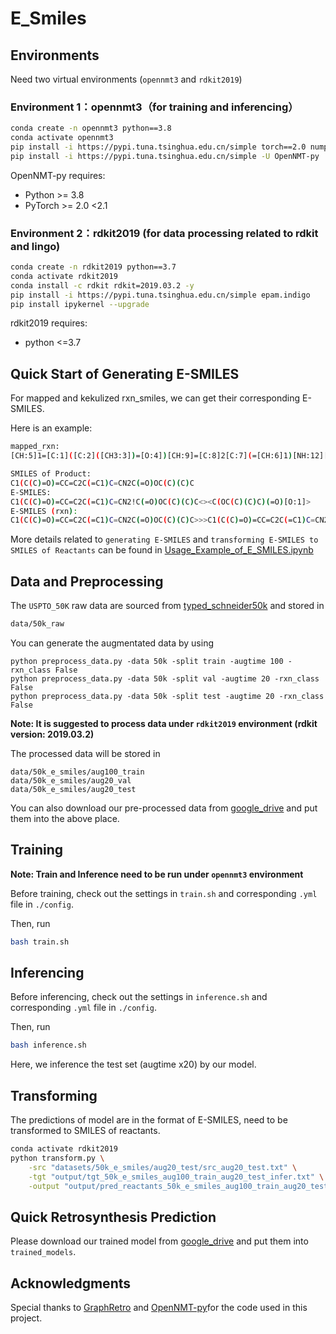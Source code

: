 # E_Smiles

## Environments

Need two virtual environments (```opennmt3``` and ```rdkit2019```)

### Environment 1：opennmt3（for training and inferencing）

```bash
conda create -n opennmt3 python==3.8
conda activate opennmt3
pip install -i https://pypi.tuna.tsinghua.edu.cn/simple torch==2.0 numpy transformers pandas tqdm
pip install -i https://pypi.tuna.tsinghua.edu.cn/simple -U OpenNMT-py
```

OpenNMT-py requires:

- Python >= 3.8
- PyTorch >= 2.0 <2.1

### Environment 2：rdkit2019 (for data processing related to rdkit and lingo)

```bash
conda create -n rdkit2019 python==3.7
conda activate rdkit2019
conda install -c rdkit rdkit=2019.03.2 -y
pip install -i https://pypi.tuna.tsinghua.edu.cn/simple epam.indigo
pip install ipykernel --upgrade
```

rdkit2019 requires:

- python <=3.7


## Quick Start of Generating E-SMILES

For mapped and kekulized rxn_smiles, we can get their corresponding E-SMILES.

Here is an example:

```bash
mapped_rxn: 
[CH:5]1=[C:1]([C:2]([CH3:3])=[O:4])[CH:9]=[C:8]2[C:7](=[CH:6]1)[NH:12][CH:11]=[CH:10]2.[O:20]([C:21]([O:22][C:23]([CH3:24])([CH3:26])[CH3:25])=[O:27])[C:13](=[O:14])[O:15][C:16]([CH3:17])([CH3:18])[CH3:19]>>[C:1]1([C:2]([CH3:3])=[O:4])=[CH:5][CH:6]=[C:7]2[C:8](=[CH:9]1)[CH:10]=[CH:11][N:12]2[C:13](=[O:14])[O:15][C:16]([CH3:17])([CH3:18])[CH3:19]
```

```bash
SMILES of Product: 
C1(C(C)=O)=CC=C2C(=C1)C=CN2C(=O)OC(C)(C)C
E-SMILES: 
C1(C(C)=O)=CC=C2C(=C1)C=CN2!C(=O)OC(C)(C)C<><C(OC(C)(C)C)(=O)[O:1]>
E-SMILES (rxn): 
C1(C(C)=O)=CC=C2C(=C1)C=CN2C(=O)OC(C)(C)C>>>C1(C(C)=O)=CC=C2C(=C1)C=CN2!C(=O)OC(C)(C)C<><C(OC(C)(C)C)(=O)[O:1]>
```

More details related to ```generating E-SMILES``` and ```transforming E-SMILES to SMILES of Reactants``` can be found in [Usage_Example_of_E_SMILES.ipynb](https://github.com/jiachengxiong/E_Smiles/blob/main/Usage_Example_of_E_SMILES.ipynb)


## Data and Preprocessing

The ```USPTO_50K``` raw data are sourced from [typed_schneider50k](https://github.com/Hanjun-Dai/GLN) and stored in

```bash
data/50k_raw
```

You can generate the augmentated data by using 
```
python preprocess_data.py -data 50k -split train -augtime 100 -rxn_class False
python preprocess_data.py -data 50k -split val -augtime 20 -rxn_class False
python preprocess_data.py -data 50k -split test -augtime 20 -rxn_class False
```
**Note: It is suggested to process data under ```rdkit2019``` environment (rdkit version: 2019.03.2)**

The processed data will be stored in 
```
data/50k_e_smiles/aug100_train
data/50k_e_smiles/aug20_val
data/50k_e_smiles/aug20_test
```

You can also download our pre-processed data from [google_drive](https://drive.google.com/drive/folders/1a6NL5apcP_7isY3HccLjkSsjJGwp_FwD?usp=sharing) and put them into the above place.

## Training
**Note: Train and Inference need to be run under ```opennmt3``` environment**

Before training, check out the settings in ```train.sh``` and corresponding ```.yml``` file in ```./config```.

Then, run
```bash
bash train.sh
```

## Inferencing
Before inferencing, check out the settings in ```inference.sh``` and corresponding ```.yml``` file in ```./config```.

Then, run
```bash
bash inference.sh
```
Here, we inference the test set (augtime x20) by our model.

## Transforming
The predictions of model are in the format of E-SMILES, need to be transformed to SMILES of reactants.

```bash
conda activate rdkit2019
python transform.py \
    -src "datasets/50k_e_smiles/aug20_test/src_aug20_test.txt" \
    -tgt "output/tgt_50k_e_smiles_aug100_train_aug20_test_infer.txt" \
    -output "output/pred_reactants_50k_e_smiles_aug100_train_aug20_test_infer.txt"
```

## Quick Retrosynthesis Prediction
Please download our trained model from [google_drive](https://drive.google.com/drive/folders/1a6NL5apcP_7isY3HccLjkSsjJGwp_FwD?usp=sharing) and put them into `trained_models`.


## Acknowledgments
Special thanks to [GraphRetro](https://github.com/vsomnath/graphretro) and [OpenNMT-py](https://github.com/OpenNMT/OpenNMT-py)for the code used in this project.
